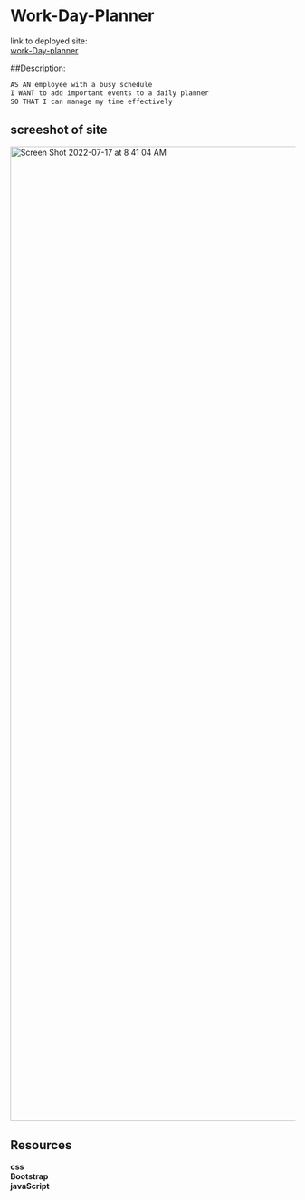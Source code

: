 # Work-Day-Planner

link to deployed site:<br>
[work-Day-planner](https://jnadal22.github.io/Work-Day-Planner/index.html)


##Description:
```md
AS AN employee with a busy schedule
I WANT to add important events to a daily planner
SO THAT I can manage my time effectively
```

## screeshot of site

<img width="1722" alt="Screen Shot 2022-07-17 at 8 41 04 AM" src="https://user-images.githubusercontent.com/106439905/179401510-6652ae78-50ff-4705-b05d-0856ba54e978.png">

## Resources

**css** <br>
**Bootstrap** <br>
**javaScript**
